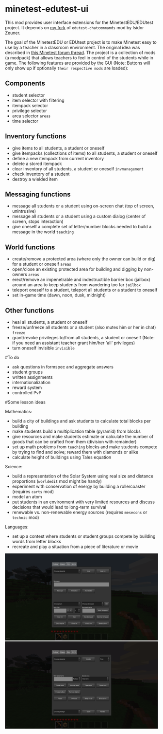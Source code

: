 # minetest-edutest-ui
This mod provides user interface extensions for the MinetestEDU/EDUtest project. It depends on [my fork](https://github.com/apienk/minetest-edutest-chatcommands) of `edutest-chatcommands` mod by Isidor Zeuner.

The goal of the MinetestEDU or EDUtest project is to make Minetest easy to use by a teacher in a classroom environment. The original idea was described in [this Minetest forum thread](https://forum.minetest.net/viewtopic.php?f=5&t=11452). The project is a collection of mods (a modpack) that allows teachers to feel in control of the students while in game. The following features are provided by the GUI (Note: Buttons will only show up if optionally `their respective mods` are loaded):

Components
----------
- student selector
- item selector with filtering
- itempack selector
- privilege selector
- area selector `areas`
- time selector

Inventory functions
-------------------
- give items to all students, a student or oneself
- give itempacks (collections of items) to all students, a student or oneself
- define a new itempack from current inventory
- delete a stored itempack
- clear inventory of all students, a student or oneself `invmanagement`
- check inventory of a student
- destroy a wielded item

Messaging functions
-------------------
- message all students or a student using on-screen chat (top of screen, unintrusive)
- message all students or a student using a custom dialog (center of screen, stops interaction)
- give oneself a complete set of letter/number blocks needed to build a message in the world `teaching`

World functions
---------------
- create/remove a protected area (where only the owner can build or dig) for a student or oneself `areas`
- open/close an existing protected area for building and digging by non-owners `areas`
- erect/remove an impenetrable and indestructible barrier box (jailbox) around an area to keep students from wandering too far `jailbox`
- teleport oneself to a student, teleport all students or a student to oneself
- set in-game time (dawn, noon, dusk, midnight)

Other functions
---------------
- heal all students, a student or oneself
- freeze/unfreeze all students or a student (also mutes him or her in chat) `freeze`
- grant/revoke privileges to/from all students, a student or oneself (Note: if you need an assistant teacher grant him/her 'all' privileges)
- turn oneself invisible `invisible`

#To do
- ask questions in formspec and aggregate answers
- student groups
- written assignments
- internationalization
- reward system
- controlled PvP

#Some lesson ideas

Mathematics:
- build a city of buildings and ask students to calculate total blocks per building
- make students build a multiplication table (pyramid) from blocks
- give resources and make students estimate or calculate the number of goods that can be crafted from them (division with remainder)
- set up math problems from `teaching` blocks and make students compete by trying to find and solve; reward them with diamonds or alike
- calculate height of buildings using Tales equation

Science:
- build a representation of the Solar System using real size and distance proportions (`worldedit` mod might be handy)
- experiment with conservation of energy by building a rollercoaster (requires `carts` mod)
- model an atom
- put students in an environment with very limited resources and discuss decisions that would lead to long-term survival
- renewable vs. non-renewable energy sources (requires `mesecons` or `technic` mod)

Languages:
- set up a contest where students or student groups compete by building words from letter blocks
- recreate and play a situation from a piece of literature or movie

![Edu tab](screenshot1.png)
![World tab](screenshot2.png)

